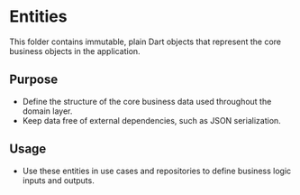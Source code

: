 # Entities

This folder contains immutable, plain Dart objects that represent the core business objects in the application.

## Purpose

- Define the structure of the core business data used throughout the domain layer.
- Keep data free of external dependencies, such as JSON serialization.

## Usage

- Use these entities in use cases and repositories to define business logic inputs and outputs.
